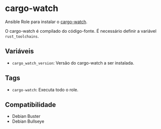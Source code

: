 # cargo-watch

Ansible Role para instalar o [cargo-watch](https://github.com/passcod/cargo-watch).

O cargo-watch é compilado do código-fonte. É necessário definir a variável
`rust_toolchains`.

## Variáveis

- `cargo_watch_version`: Versão do cargo-watch a ser instalada.

## Tags

- `cargo-watch`: Executa todo o role.

## Compatibilidade

- Debian Buster
- Debian Bullseye

